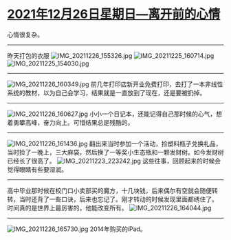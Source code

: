 # [2021年12月26日星期日—离开前的心情](https://github.com/SEALMichael/SEAL_Blog/issues/6)

心情很复杂。

---

昨天打包的衣服
![IMG_20211226_155326.jpg](https://user-images.githubusercontent.com/16982721/147402344-0cc7efe8-994f-4f26-9158-34b916eae441.jpg)
![IMG_20211225_160714.jpg](https://user-images.githubusercontent.com/16982721/147402348-b8ed3e8f-5b34-436e-9477-ad9bca4b28b8.jpg)
![IMG_20211225_154030.jpg](https://user-images.githubusercontent.com/16982721/147402354-756b6c8c-c2db-486e-aed7-e92cff8871c2.jpg)

---

![IMG_20211226_160349.jpg](https://user-images.githubusercontent.com/16982721/147402419-daafb304-80b0-410f-8784-0f97734c11a2.jpg)
前几年打印店新开业免费打印，去打了一本非线性系统的教材，以为自己会学习，结果就是一直放到了现在，还是要被扔掉。

---

![IMG_20211226_160627.jpg](https://user-images.githubusercontent.com/16982721/147402461-fce54a80-30a3-4004-a0da-3ced53e3245d.jpg)
小小一个日记本，还能记得自己那时候的心气，想着勇攀高峰，奋力向上。可惜结果总是残酷的。

---

![IMG_20211226_161436.jpg](https://user-images.githubusercontent.com/16982721/147402661-4bc153d2-5e8c-4548-a365-5076fa2da6e8.jpg)
翻出来当时参加一个活动，捡塑料瓶子兑换礼品，当时捡了一晚上，三大麻袋，然后换了一等奖小生态瓶和一颗发财树。如今发财树已经长了很高了。
![IMG_20211223_223242.jpg](https://user-images.githubusercontent.com/16982721/147402678-1aa2a9f5-6e17-4192-8b8b-3f4d5691087a.jpg)
这些往事，回顾起来的时候会觉得眼睛有些要湿润。

---

高中毕业那时候在校门口小卖部买的魔方，十几块钱，后来偶尔有空就会随便转转，当时还背了一些口诀，后来也忘记了。刚才转动的时候发现里面都绣住了。
时间真的是世界上最厉害的，他能改变所有。
![IMG_20211226_164044.jpg](https://user-images.githubusercontent.com/16982721/147403179-bb159c41-5066-4f0a-9523-4071a1ceebe8.jpg)

---

![IMG_20211226_165730.jpg](https://user-images.githubusercontent.com/16982721/147403501-172ea9a2-0417-4099-ab55-1fb8e2470e2d.jpg)
2014年购买的iPad。